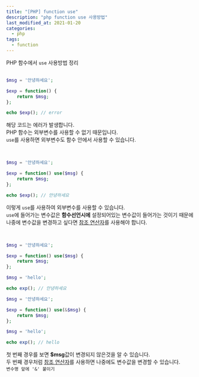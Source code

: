 ```yaml
---
title: "[PHP] function use"
description: "php function use 사용방법"
last_modified_at: 2021-01-20
categories:
  - php
tags:
  - function
---
```


PHP 함수에서 `use` 사용방법 정리<br><br>

```php
$msg = '안녕하세요';

$exp = function() {
    return $msg;
};

echo $exp(); // error
```
해당 코드는 에러가 발생합니다.  
PHP 함수는 외부변수를 사용할 수 없기 때문입니다.  
`use`를 사용하면 외부변수도 함수 안에서 사용할 수 있습니다.

<br>

```php
$msg = '안녕하세요';

$exp = function() use($msg) {
    return $msg;
};

echo $exp(); // 안녕하세요
```
이렇게 `use`를 사용하여 외부변수를 사용할 수 있습니다.  
`use`에 들어가는 변수값은 **함수선언시에** 설정되어있는 변수값이 들어가는 것이기 때문에 나중에 변수값을 변경하고 싶다면 <u>참조 연산자</u>를 사용해야 합니다. 

<br>

```php
$msg = '안녕하세요';

$exp = function() use($msg) {
    return $msg;
};

$msg = 'hello';

echo exp(); // 안녕하세요
```

```php
$msg = '안녕하세요';

$exp = function() use(&$msg) {
    return $msg;
};

$msg = 'hello';

echo exp(); // hello
```
첫 번째 경우를 보면 **$msg**값이 변경되지 않은것을 알 수 있습니다.   
두 번째 경우처럼 <u>참조 연산자</u>를 사용하면 나중에도 변수값을 변경할 수 있습니다.  
`변수명 앞에 '&' 붙이기`